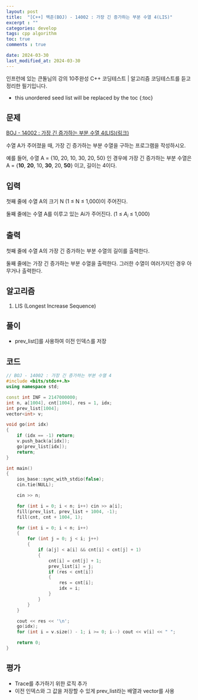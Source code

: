 ```yaml
---
layout: post
title:  "[C++] 백준(BOJ) - 14002 : 가장 긴 증가하는 부분 수열 4(LIS)"
excerpt : ""
categories: develop
tags: cpp algorithm
toc: true
comments : true

date: 2024-03-30
last_modified_at: 2024-03-30
---
```

> <span style="font-size: 80%">
인프런에 있는 큰돌님의 강의 10주완성 C++ 코딩테스트 | 알고리즘 코딩테스트를 듣고 정리한 필기입니다.</span>

<!--more-->

* this unordered seed list will be replaced by the toc
{:toc}

## 문제 

[BOJ - 14002 : 가장 긴 증가하는 부분 수열 4(LIS)(링크)](https://www.acmicpc.net/problem/14002) 

수열 A가 주어졌을 때, 가장 긴 증가하는 부분 수열을 구하는 프로그램을 작성하시오.

예를 들어, 수열 A = {10, 20, 10, 30, 20, 50} 인 경우에 가장 긴 증가하는 부분 수열은 A = {**10**, **20**, 10, **30**, 20, **50**} 이고, 길이는 4이다.

## 입력
첫째 줄에 수열 A의 크기 N (1 ≤ N ≤ 1,000)이 주어진다.

둘째 줄에는 수열 A를 이루고 있는 Ai가 주어진다. (1 ≤ $A_i$ ≤ 1,000)

## 출력
첫째 줄에 수열 A의 가장 긴 증가하는 부분 수열의 길이를 출력한다.

둘째 줄에는 가장 긴 증가하는 부분 수열을 출력한다. 그러한 수열이 여러가지인 경우 아무거나 출력한다.

## 알고리즘
1. LIS (Longest Increase Sequence)

## 풀이
- prev_list[]를 사용하여 이전 인덱스를 저장

## 코드
```cpp
// BOJ - 14002 : 가장 긴 증가하는 부분 수열 4
#include <bits/stdc++.h>
using namespace std;

const int INF = 2147000000;
int n, a[1004], cnt[1004], res = 1, idx;
int prev_list[1004];
vector<int> v;

void go(int idx)
{
	if (idx == -1) return;
	v.push_back(a[idx]);
	go(prev_list[idx]);
	return;
}

int main()
{
	ios_base::sync_with_stdio(false);
	cin.tie(NULL);

	cin >> n;

	for (int i = 0; i < n; i++) cin >> a[i];
	fill(prev_list, prev_list + 1004, -1);
	fill(cnt, cnt + 1004, 1);

	for (int i = 0; i < n; i++)
	{
		for (int j = 0; j < i; j++)
		{
			if (a[j] < a[i] && cnt[i] < cnt[j] + 1)
			{
				cnt[i] = cnt[j] + 1;
				prev_list[i] = j;
				if (res < cnt[i])
				{
					res = cnt[i];
					idx = i;
				}
			}
		}
	}

	cout << res << '\n';
	go(idx);
	for (int i = v.size() - 1; i >= 0; i--) cout << v[i] << " ";

	return 0;
}
```

## 평가  
- Trace를 추가하기 위한 로직 추가
- 이전 인덱스와 그 값을 저장할 수 있게 prev_list라는 배열과 vector를 사용